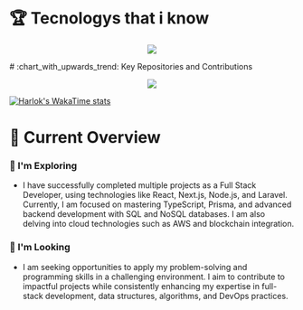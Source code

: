 # :trophy: Tecnologys that i know
<p align="center">
  <a>
    <img src="https://skillicons.dev/icons?i=nextjs,nodejs,typescript,mysql,mongodb,prisma,react,js,firebase,html,css,express,vscode,stackoverflow,tailwind,vercel,netlify,github,figma,laravel&perline=5" />
  </a>
</p>
# :chart_with_upwards_trend: Key Repositories and Contributions

<p align="center">
  <a >
    <img src="https://api.githubtrends.io/user/svg/rayhanalmim/repos?time_range=one_year&include_private=true&group=private&loc_metric=changed&theme=dark" />
  </a>
</p>

[![Harlok's WakaTime stats](https://github-readme-stats.vercel.app/api/wakatime?username=rayhanalmim)](https://github.com/anuraghazra/github-readme-stats)

# :pushpin: Current Overview

### :dart: I'm Exploring 
- I have successfully completed multiple projects as a Full Stack Developer, using technologies like React, Next.js, Node.js, and Laravel. Currently, I am focused on mastering TypeScript, Prisma, and advanced backend development with SQL and NoSQL databases. I am also delving into cloud technologies such as AWS and blockchain integration.

### :mag_right: I'm Looking 
- I am seeking opportunities to apply my problem-solving and programming skills in a challenging environment. I aim to contribute to impactful projects while consistently enhancing my expertise in full-stack development, data structures, algorithms, and DevOps practices.
